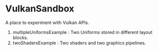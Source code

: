 # VulkanSandbox

A place to experiment with Vulkan APIs.

1. multipleUniformsExample : Two Uniforms stored in different layout blocks.
2. twoShadersExample       : Two shaders and two graphics pipelines.